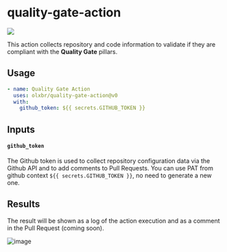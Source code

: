 # quality-gate-action
[![](https://img.shields.io/badge/license-MIT-blue.svg)](./LICENSE)

This action collects repository and code information to validate if they are compliant with the **Quality Gate** pillars.

## Usage

```yml
- name: Quality Gate Action
  uses: olxbr/quality-gate-action@v0
  with:
    github_token: ${{ secrets.GITHUB_TOKEN }}
```
## Inputs

#### `github_token`
The Github token is used to collect repository configuration data via the Github API and to add comments to Pull Requests. You can use PAT from github context `${{ secrets.GITHUB_TOKEN }}`, no need to generate a new one.

## Results

The result will be shown as a log of the action execution and as a comment in the Pull Request (coming soon).

![image](https://github.com/olxbr/quality-gate-action/assets/4138825/0eabc8a5-6676-40d2-894c-4616a1fa1a1b)

